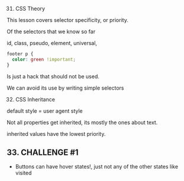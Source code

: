 31. CSS Theory

This lesson covers selector specificity, or priority.

Of the selectors that we know so far

id, class, pseudo, element, universal,

```css
footer p {
  color: green !important;
}
```

Is just a hack that should not be used.

We can avoid its use by writing simple selectors

32. CSS Inheritance

default style = user agent style

Not all properties get inherited, its mostly the ones about text.

inherited values have the lowest priority.

## 33. CHALLENGE #1

- Buttons can have hover states!, just not any of the other states like visited
